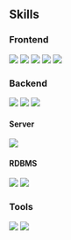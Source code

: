 ## Skills

### Frontend
<a href="#" target="_blank"><img src="https://img.shields.io/badge/React-FFFFFF?style=flat&logo=react&logoColor=61DAFB"/></a>
<a href="#" target="_blank"><img src="https://img.shields.io/badge/TypeScript-FFFFFF?style=flat&logo=typescript&logoColor=3178C6"/></a>
<a href="#" target="_blank"><img src="https://img.shields.io/badge/SCSS-FFFFFF?style=flat&logo=php&logoColor=CC6699"/></a>
<a href="#" target="_blank"><img src="https://img.shields.io/badge/styledcomponents-FFFFFF?style=flat&logo=styledcomponents&logoColor=DB7093"/></a>
<a href="#" target="_blank"><img src="https://img.shields.io/badge/Webpack-FFFFFF?style=flat&logo=webpack&logoColor=#8DD6F9"/></a>

### Backend
<a href="#" target="_blank"><img src="https://img.shields.io/badge/PHP-FFFFFF?style=flat&logo=php&logoColor=777BB4"/></a>
<a href="#" target="_blank"><img src="https://img.shields.io/badge/Nodejs-FFFFFF?style=flat&logo=nodedotjs&logoColor=339933"/></a>
<a href="#" target="_blank"><img src="https://img.shields.io/badge/SpringBoot-FFFFFF?style=flat&logo=springboot&logoColor=6DB33F"/></a>

#### Server
<a href="#" target="_blank"><img src="https://img.shields.io/badge/Apache-FFFFFF?style=flat&logo=apache&logoColor=D22128"/></a>

#### RDBMS
<a href="#" target="_blank"><img src="https://img.shields.io/badge/MySQL-FFFFFF?style=flat&logo=mysql&logoColor=4479A1"/></a>
<a href="#" target="_blank"><img src="https://img.shields.io/badge/MicrosoftSqlServer-FFFFFF?style=flat&logo=microsoftsqlserver&logoColor=CC2927"/></a>

### Tools
<a href="#" target="_blank"><img src="https://img.shields.io/badge/VisualStudioCode-FFFFFF?style=flat&logo=visualstudiocode&logoColor=007ACC"/></a>
<a href="#" target="_blank"><img src="https://img.shields.io/badge/intellijidea-FFFFFF?style=flat&logo=intellijidea&logoColor=000000"/></a>
